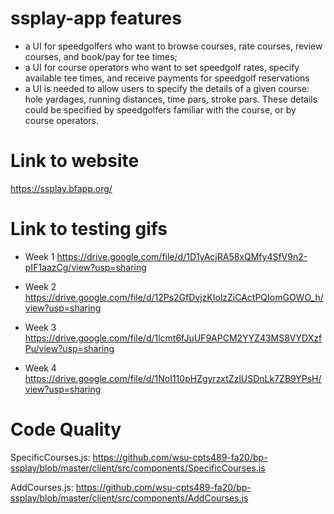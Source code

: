 # ssplay-app features	
* a UI for speedgolfers who want to browse courses, rate courses, review courses, and book/pay for tee times;
* a UI for course operators who want to set speedgolf rates, specify available tee times, and receive payments for speedgolf reservations
* a UI is needed to allow users to specify the details of a given course: hole yardages, running distances, time pars, stroke pars. These details could be specified by speedgolfers familiar with the course, or by course operators.

# Link to website
https://ssplay.bfapp.org/

# Link to testing gifs
* Week 1
	https://drive.google.com/file/d/1D1yAcjRA58xQMfy4SfV9n2-pIF1aazCg/view?usp=sharing
	
* Week 2
	https://drive.google.com/file/d/12Ps2GfDvjzKIolzZiCActPQIomGOWO_h/view?usp=sharing

* Week 3
	https://drive.google.com/file/d/1lcmt6fJuUF9APCM2YYZ43MS8VYDXzfPu/view?usp=sharing

* Week 4
	https://drive.google.com/file/d/1NoI110pHZgyrzxtZzlUSDnLk7ZB9YPsH/view?usp=sharing

# Code Quality
SpecificCourses.js: https://github.com/wsu-cpts489-fa20/bp-ssplay/blob/master/client/src/components/SpecificCourses.js

AddCourses.js: https://github.com/wsu-cpts489-fa20/bp-ssplay/blob/master/client/src/components/AddCourses.js
